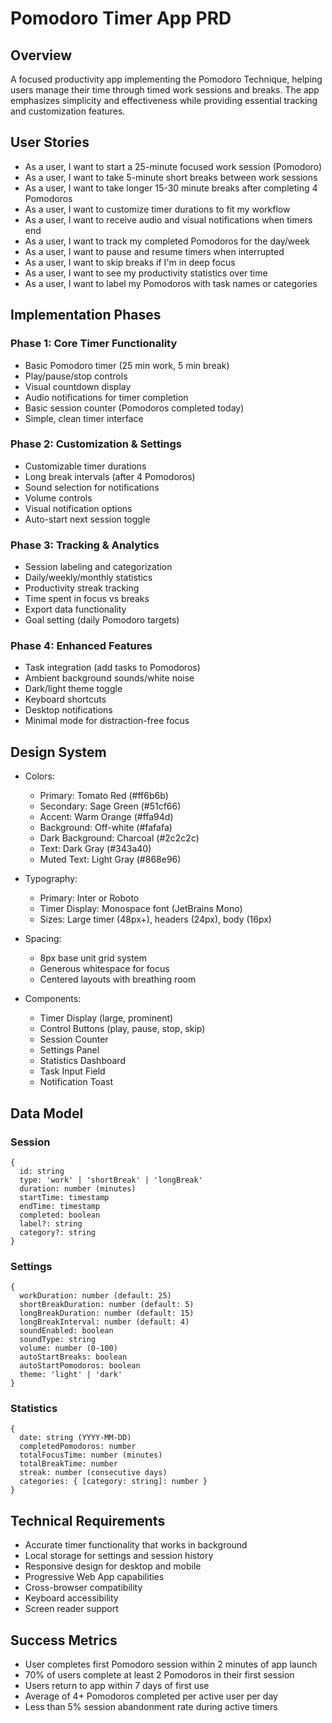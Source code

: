 # Pomodoro Timer App PRD

## Overview
A focused productivity app implementing the Pomodoro Technique, helping users manage their time through timed work sessions and breaks. The app emphasizes simplicity and effectiveness while providing essential tracking and customization features.

## User Stories
- As a user, I want to start a 25-minute focused work session (Pomodoro)
- As a user, I want to take 5-minute short breaks between work sessions
- As a user, I want to take longer 15-30 minute breaks after completing 4 Pomodoros
- As a user, I want to customize timer durations to fit my workflow
- As a user, I want to receive audio and visual notifications when timers end
- As a user, I want to track my completed Pomodoros for the day/week
- As a user, I want to pause and resume timers when interrupted
- As a user, I want to skip breaks if I'm in deep focus
- As a user, I want to see my productivity statistics over time
- As a user, I want to label my Pomodoros with task names or categories

## Implementation Phases

### Phase 1: Core Timer Functionality
- Basic Pomodoro timer (25 min work, 5 min break)
- Play/pause/stop controls
- Visual countdown display
- Audio notifications for timer completion
- Basic session counter (Pomodoros completed today)
- Simple, clean timer interface

### Phase 2: Customization & Settings
- Customizable timer durations
- Long break intervals (after 4 Pomodoros)
- Sound selection for notifications
- Volume controls
- Visual notification options
- Auto-start next session toggle

### Phase 3: Tracking & Analytics
- Session labeling and categorization
- Daily/weekly/monthly statistics
- Productivity streak tracking
- Time spent in focus vs breaks
- Export data functionality
- Goal setting (daily Pomodoro targets)

### Phase 4: Enhanced Features
- Task integration (add tasks to Pomodoros)
- Ambient background sounds/white noise
- Dark/light theme toggle
- Keyboard shortcuts
- Desktop notifications
- Minimal mode for distraction-free focus

## Design System
- Colors:
  - Primary: Tomato Red (#ff6b6b)
  - Secondary: Sage Green (#51cf66)
  - Accent: Warm Orange (#ffa94d)
  - Background: Off-white (#fafafa)
  - Dark Background: Charcoal (#2c2c2c)
  - Text: Dark Gray (#343a40)
  - Muted Text: Light Gray (#868e96)

- Typography:
  - Primary: Inter or Roboto
  - Timer Display: Monospace font (JetBrains Mono)
  - Sizes: Large timer (48px+), headers (24px), body (16px)

- Spacing:
  - 8px base unit grid system
  - Generous whitespace for focus
  - Centered layouts with breathing room

- Components:
  - Timer Display (large, prominent)
  - Control Buttons (play, pause, stop, skip)
  - Session Counter
  - Settings Panel
  - Statistics Dashboard
  - Task Input Field
  - Notification Toast

## Data Model

### Session
```
{
  id: string
  type: 'work' | 'shortBreak' | 'longBreak'
  duration: number (minutes)
  startTime: timestamp
  endTime: timestamp
  completed: boolean
  label?: string
  category?: string
}
```

### Settings
```
{
  workDuration: number (default: 25)
  shortBreakDuration: number (default: 5)
  longBreakDuration: number (default: 15)
  longBreakInterval: number (default: 4)
  soundEnabled: boolean
  soundType: string
  volume: number (0-100)
  autoStartBreaks: boolean
  autoStartPomodoros: boolean
  theme: 'light' | 'dark'
}
```

### Statistics
```
{
  date: string (YYYY-MM-DD)
  completedPomodoros: number
  totalFocusTime: number (minutes)
  totalBreakTime: number
  streak: number (consecutive days)
  categories: { [category: string]: number }
}
```

## Technical Requirements
- Accurate timer functionality that works in background
- Local storage for settings and session history
- Responsive design for desktop and mobile
- Progressive Web App capabilities
- Cross-browser compatibility
- Keyboard accessibility
- Screen reader support

## Success Metrics
- User completes first Pomodoro session within 2 minutes of app launch
- 70% of users complete at least 2 Pomodoros in their first session
- Users return to app within 7 days of first use
- Average of 4+ Pomodoros completed per active user per day
- Less than 5% session abandonment rate during active timers